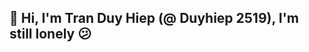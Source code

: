## 👋 Hi, I'm Tran Duy Hiep (@ Duyhiep 2519), I'm still lonely :confused:


<!---
duyhiep2519/duyhiep2519 is a ✨ special ✨ repository because its `README.md` (this file) appears on your GitHub profile.
You can click the Preview link to take a look at your changes.
--->
